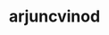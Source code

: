 ---
title: arjuncvinod
github: https://github.com/arjuncvinod
mode: dark
transition: 3s
archetype:
  - Little Bit of Everything
---